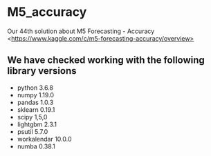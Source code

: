 # M5_accuracy
Our 44th solution  about M5 Forecasting - Accuracy &lt;https://www.kaggle.com/c/m5-forecasting-accuracy/overview>


## We have checked working with the following library versions
- python 3.6.8
- numpy 1.19.0
- pandas 1.0.3
- sklearn 0.19.1
- scipy 1,5,0
- lightgbm 2.3.1
- psutil 5.7.0
- workalendar 10.0.0
- numba 0.38.1
